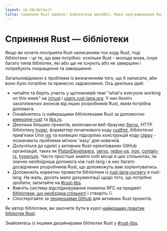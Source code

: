 ```yaml
---
layout: uk-UA/default
title: Сприяння Rust &mdash; бібліотеки &middot; Мова програмування Rust
---
```


# Сприяння Rust &mdash; бібліотеки

Якщо ви хочете посприяти Rust написанням тон коду Rust,
тоді бібліотеки - це те, що вам потрібно: оскільки Rust - молода мова,
існує багато типів бібліотек, які або ще не існують або не завершені
і потребують покращення та завершення.

Загальновідомою є проблема із визначенням того, що б написати, аби воно 
було потрібне та принесло задоволення. Ось декілька ідей:

* читайте та беріть участь у щотижневій темі "what's everyone working on
  this week" на [/r/rust] і [users.rust-lang.org]. У них безліч захоплюючих
  анонсів від інших розробників Rust, яким потрібна допомога.
* Ознайомтесь із найкращими бібліотеками Rust за допомогою
  [awesome-rust] та [libs.rs].
* Декілька більших проектів, включаючи веб-браузер [Servo], HTTP
  бібліотеку [hyper], форматтер початкового коду [rustfmt],
  бібліотечні прив'язки Unix [nix] та колекцію підозрілих конструкцій коду
  [clippy] - позначають проблеми міткою 'easy' для новачків.
* Долучіться до однієї з активних Rust-орієнтованих GitHub
  організацій, таких як [PistonDevelopers], [servo], [redox-os],
  [iron], [contain-rs], [hyperium]. Часто простіше знайти собі місце
  в цих спільнотах, їм значно необхідніша допомога ніж rust-lang і 
  в них багато досвідчених розробників Rust, що допоможуть вам зорієнтуватись.
* Допоможіть коректно провести бібліотеки із [rust-lang-nursery] в rust-lang.
  На жаль, досить мало документації щодо того, що потрібно зробити; запитайте на [#rust-libs].
* Вивчіть систему відслідковування помилок RFC на предмет [бібліотеки, що необхідна спільноті][requested]
  і створіть її.
* Спостерігайте за [тенденціями Github][trending] для активних Rust проектів.

Як автор бібліотеки, ви захочете бути в курсі [найкращих практик бібліотек Rust][lib-prac].

Знайомтесь із іншими дизайнерами бібліотек Rust у [#rust-libs].

<!--
TODO: Not sure #rust-libs is the place to direct people
-->

[#rust-libs]: https://client00.chat.mibbit.com/?server=irc.mozilla.org&channel=%23rust-libs
[/r/rust]: https://reddit.com/r/rust
[PistonDevelopers]: https://github.com/PistonDevelopers
[Servo]: https://github.com/servo/servo
[Servo]: https://github.com/servo/servo
[awesome-rust]: https://github.com/kud1ing/awesome-rust
[clippy]: https://github.com/Manishearth/rust-clippy
[contain-rs]: https://github.com/contain-rs
[hyper]: https://github.com/hyperium/hyper
[hyperium]: https://github.com/hyperium
[iron]: https://github.com/iron
[lib-prac]: https://pascalhertleif.de/artikel/good-practices-for-writing-rust-libraries/
[libs.rs]: http://libs.rs
[nix]: https://github.com/nix-rust/nix/
[redox-os]: https://github.com/redox-os
[requested]: https://github.com/rust-lang/rfcs/labels/A-community-library
[rust-lang-nursery]: https://github.com/rust-lang-nursery
[rustfmt]: https://github.com/rust-lang-nursery/rustfmt
[trending]: https://github.com/trending?l=rust
[users.rust-lang.org]: https://users.rust-lang.org
